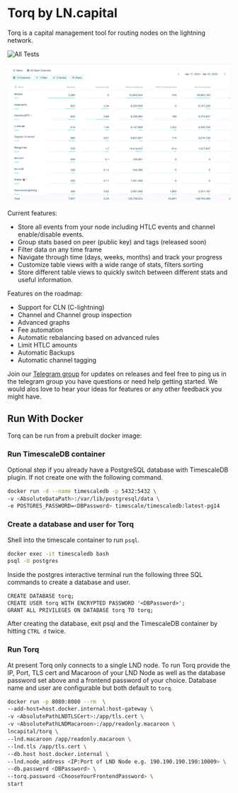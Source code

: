 # Torq by LN.capital

Torq is a capital management tool for routing nodes on the lightning network.

![All Tests](https://github.com/lncapital/torq/actions/workflows/test-on-push.yml/badge.svg)

![Torq table preview](./torq-table-preview.png)

Current features:
* Store all events from your node including HTLC events and channel enable/disable events.
* Group stats based on peer (public key) and tags (released soon)
* Filter data on any time frame
* Navigate through time (days, weeks, months) and track your progress
* Customize table views with a wide range of stats, filters sorting
* Store different table views to quickly switch between different stats and useful information.

Features on the roadmap:
* Support for CLN (C-lightning)
* Channel and Channel group inspection
* Advanced graphs
* Fee automation
* Automatic rebalancing based on advanced rules
* Limit HTLC amounts
* Automatic Backups
* Automatic channel tagging

Join our [Telegram group](https://t.me/joinchat/V-Dks6zjBK4xZWY0) for updates on releases
and feel free to ping us in the telegram group you have questions or need help getting started.
We would alos love to hear your ideas for features or any other feedback you might have.

## Run With Docker

Torq can be run from a prebuilt docker image:

### Run TimescaleDB container

Optional step if you already have a PostgreSQL database with TimescaleDB plugin.
If not create one with the following command.

```sh
docker run -d --name timescaledb -p 5432:5432 \
-v <AbsoluteDataPath>:/var/lib/postgresql/data \
-e POSTGRES_PASSWORD=<DBPassword> timescale/timescaledb:latest-pg14
```

### Create a database and user for Torq

Shell into the timescale container to run `psql`.

```sh
docker exec -it timescaledb bash
psql -U postgres
```

Inside the postgres interactive terminal run the following three SQL commands to
create a database and user.

```postgresql
CREATE DATABASE torq;
CREATE USER torq WITH ENCRYPTED PASSWORD '<DBPassword>';
GRANT ALL PRIVILEGES ON DATABASE torq TO torq;
```

After creating the database, exit psql and the TimescaleDB container by hitting `CTRL d` twice.

### Run Torq

At present Torq only connects to a single LND node. To run Torq provide the IP, Port, TLS cert and
Macaroon of your LND Node as well as the database password set above and a frontend password of your choice.
Database name and user are configurable but both default to `torq`.


```sh
docker run -p 8080:8080 --rm  \
--add-host=host.docker.internal:host-gateway \
-v <AbsolutePathLNDTLSCert>:/app/tls.cert \
-v <AbsolutePathLNDMacaroon>:/app/readonly.macaroon \
lncapital/torq \
--lnd.macaroon /app/readonly.macaroon \
--lnd.tls /app/tls.cert \
--db.host host.docker.internal \
--lnd.node_address <IP:Port of LND Node e.g. 190.190.190.190:10009> \
--db.password <DBPassword> \
--torq.password <ChooseYourFrontendPassword> \
start
```
